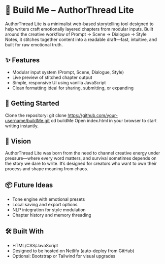 # 🧵 Build Me – AuthorThread Lite

AuthorThread Lite is a minimalist web-based storytelling tool designed to help writers craft emotionally layered chapters from modular inputs. Built around the creative workflow of Prompt → Scene → Dialogue → Style Notes, it stitches together content into a readable draft—fast, intuitive, and built for raw emotional truth.

## ✨ Features

- Modular input system (Prompt, Scene, Dialogue, Style)
- Live preview of stitched chapter output
- Simple, responsive UI using vanilla JavaScript
- Clean formatting ideal for sharing, submitting, or expanding

## 🚀 Getting Started

Clone the repository:
git clone https://github.com/your-username/buildMe.git
cd buildMe
Open index.html in your browser to start writing instantly.

## 🧠 Vision

AuthorThread Lite was born from the need to channel creative energy under pressure—where every word matters, and survival sometimes depends on the story we dare to write. It’s designed for creators who want to own their process and shape meaning from chaos.

## 📦 Future Ideas

- Tone engine with emotional presets
- Local saving and export options
- NLP integration for style modulation
- Chapter history and memory threading

## 🛠️ Built With

- HTML/CSS/JavaScript
- Designed to be hosted on Netlify (auto-deploy from GitHub)
- Optional: Bootstrap or Tailwind for visual upgrades
